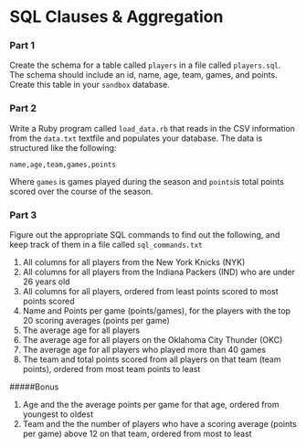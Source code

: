# SQL Clauses & Aggregation

### Part 1
Create the schema for a table called `players` in a file called `players.sql`. The schema should include an id, name, age, team, games, and points. Create this table in your `sandbox` database.

### Part 2
Write a Ruby program called `load_data.rb` that reads in the CSV information from the `data.txt` textfile and populates your database. The data is structured like the following:

`name,age,team,games,points`

Where `games` is games played during the season and `points`is total points scored over the course of the season.

### Part 3

Figure out the appropriate SQL commands to find out the following, and keep track of them in a file called `sql_commands.txt`

1. All columns for all players from the New York Knicks (NYK)
2. All columns for all players from the Indiana Packers (IND) who are under 26 years old
3. All columns for all players, ordered from least points scored to most points scored
4. Name and Points per game (points/games), for the players with the top 20 scoring averages (points per game)
5. The average age for all players
6. The average age for all players on the Oklahoma City Thunder (OKC)
7. The average age for all players who played more than 40 games
8. The team and total points scored from all players on that team (team points), ordered from most team points to least

#####Bonus
1. Age and the the average points per game for that age, ordered from youngest to oldest
2. Team and the the number of players who have a scoring average (points per game) above 12 on that team, ordered from most to least




